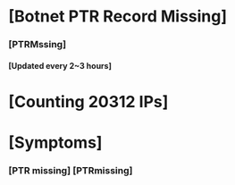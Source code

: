 # [Botnet PTR Record Missing]
### [PTRMssing]
#### [Updated every 2~3 hours]

# [Counting 20312 IPs]

# [Symptoms] 
###   [PTR missing] [PTRmissing]
